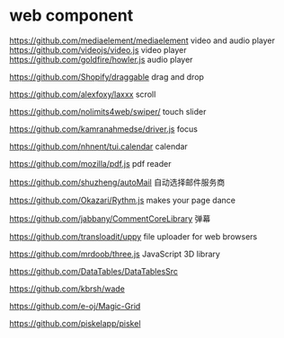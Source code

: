 # web component

https://github.com/mediaelement/mediaelement    video and audio player    
https://github.com/videojs/video.js    video player    
https://github.com/goldfire/howler.js    audio player    


https://github.com/Shopify/draggable     drag and drop

https://github.com/alexfoxy/laxxx    scroll

https://github.com/nolimits4web/swiper/    touch slider

https://github.com/kamranahmedse/driver.js    focus

https://github.com/nhnent/tui.calendar    calendar

https://github.com/mozilla/pdf.js    pdf reader

https://github.com/shuzheng/autoMail    自动选择邮件服务商

https://github.com/Okazari/Rythm.js    makes your page dance

https://github.com/jabbany/CommentCoreLibrary   弹幕

https://github.com/transloadit/uppy    file uploader for web browsers

https://github.com/mrdoob/three.js    JavaScript 3D library


https://github.com/DataTables/DataTablesSrc

https://github.com/kbrsh/wade

https://github.com/e-oj/Magic-Grid

https://github.com/piskelapp/piskel
